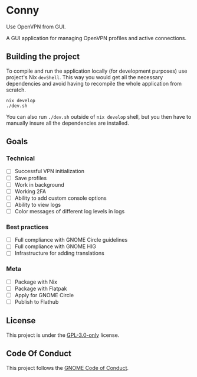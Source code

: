 # Conny

Use OpenVPN from GUI.

A GUI application for managing OpenVPN profiles and active connections.

## Building the project

To compile and run the application locally (for development purposes) use
project's Nix `devShell`. This way you would get all the necessary dependencies
and avoid having to recompile the whole application from scratch.

```shell
nix develop
./dev.sh
```

You can also run `./dev.sh` outside of `nix develop` shell, but you then have to
manually insure all the dependencies are installed.

## Goals

### Technical

- [ ] Successful VPN initialization
- [ ] Save profiles
- [ ] Work in background
- [ ] Working 2FA
- [ ] Ability to add custom console options
- [ ] Ability to view logs
- [ ] Color messages of different log levels in logs

### Best practices

- [ ] Full compliance with GNOME Circle guidelines
- [ ] Full compliance with GNOME HIG
- [ ] Infrastructure for adding translations

### Meta

- [ ] Package with Nix
- [ ] Package with Flatpak
- [ ] Apply for GNOME Circle
- [ ] Publish to Flathub

## License

This project is under the [GPL-3.0-only] license.

[GPL-3.0-only]: https://opensource.org/license/gpl-3-0

## Code Of Conduct

This project follows the [GNOME Code of Conduct](https://conduct.gnome.org/).
